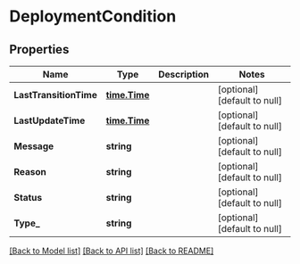 # DeploymentCondition

## Properties
Name | Type | Description | Notes
------------ | ------------- | ------------- | -------------
**LastTransitionTime** | [**time.Time**](time.Time.md) |  | [optional] [default to null]
**LastUpdateTime** | [**time.Time**](time.Time.md) |  | [optional] [default to null]
**Message** | **string** |  | [optional] [default to null]
**Reason** | **string** |  | [optional] [default to null]
**Status** | **string** |  | [optional] [default to null]
**Type_** | **string** |  | [optional] [default to null]

[[Back to Model list]](../README.md#documentation-for-models) [[Back to API list]](../README.md#documentation-for-api-endpoints) [[Back to README]](../README.md)


